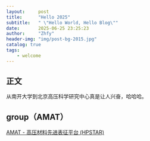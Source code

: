 ```yaml
---
layout:     post
title:      "Hello 2025"
subtitle:   " \"Hello World, Hello Blog\""
date:       2025-06-25 23:25:23
author:     "Zhfy"
header-img: "img/post-bg-2015.jpg"
catalog: true
tags:
    - welcome
---
```




## 正文

从南开大学到北京高压科学研究中心真是让人兴奋，哈哈哈。


## group（AMAT）

[AMAT - 高压材料先进表征平台 (HPSTAR)](http://hpstar.ac.cn/channels/998.html)
